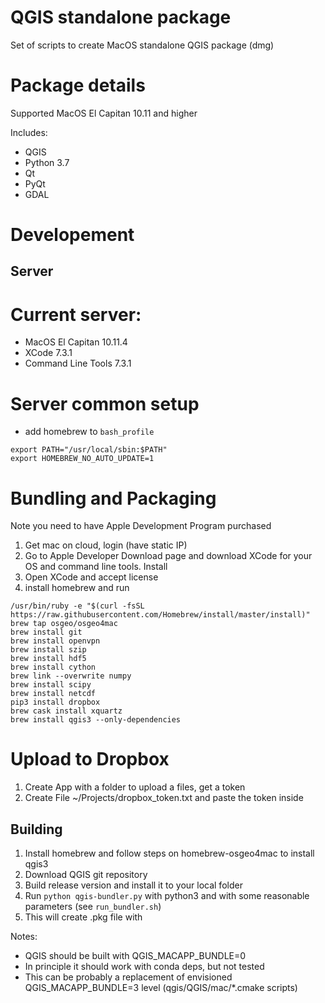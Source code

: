 # QGIS standalone package

Set of scripts to create MacOS standalone QGIS package (dmg)

# Package details

Supported MacOS El Capitan 10.11 and higher

Includes:
- QGIS
- Python 3.7
- Qt
- PyQt
- GDAL

# Developement 

## Server 

# Current server:

- MacOS El Capitan 10.11.4
- XCode 7.3.1
- Command Line Tools 7.3.1

# Server common setup

- add homebrew to `bash_profile`
```
export PATH="/usr/local/sbin:$PATH"
export HOMEBREW_NO_AUTO_UPDATE=1
```


# Bundling and Packaging

Note you need to have Apple Development Program purchased

1. Get mac on cloud, login (have static IP)
2. Go to Apple Developer Download page and download XCode for your OS and command line tools. Install
3. Open XCode and accept license
4. install homebrew and run 
```
/usr/bin/ruby -e "$(curl -fsSL https://raw.githubusercontent.com/Homebrew/install/master/install)"
brew tap osgeo/osgeo4mac
brew install git
brew install openvpn
brew install szip
brew install hdf5
brew install cython
brew link --overwrite numpy
brew install scipy
brew install netcdf
pip3 install dropbox
brew cask install xquartz
brew install qgis3 --only-dependencies 
```

# Upload to Dropbox

1. Create App with a folder to upload a files, get a token
2. Create File ~/Projects/dropbox_token.txt and paste the token inside

## Building

1. Install homebrew and follow steps on homebrew-osgeo4mac to install qgis3
2. Download QGIS git repository
3. Build release version and install it to your local folder
4. Run `python qgis-bundler.py` with python3 and with some reasonable parameters (see `run_bundler.sh`)
5. This will create .pkg file with 


Notes:

- QGIS should be built with QGIS_MACAPP_BUNDLE=0
- In principle it should work with conda deps, but not tested
- This can be probably a replacement of envisioned QGIS_MACAPP_BUNDLE=3 level (qgis/QGIS/mac/*.cmake scripts)
